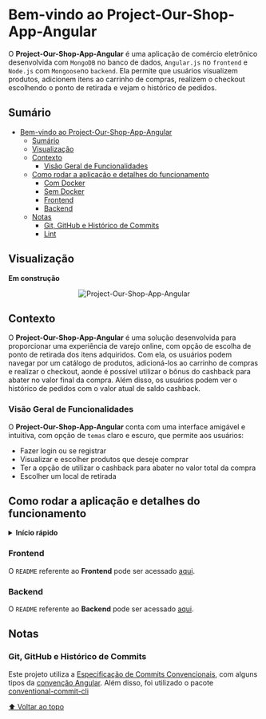 # Bem-vindo ao Project-Our-Shop-App-Angular

O __Project-Our-Shop-App-Angular__ é uma aplicação de comércio eletrônico desenvolvida com `MongoDB` no banco de dados, `Angular.js` no `frontend` e `Node.js` com `Mongoose`no `backend`. Ela permite que usuários visualizem produtos, adicionem itens ao carrinho de compras, realizem o checkout escolhendo o ponto de retirada e vejam o histórico de pedidos.

## Sumário

- [Bem-vindo ao Project-Our-Shop-App-Angular](#bem-vindo-ao-project-our-shop-app-angular)
  - [Sumário](#sumário)
  - [Visualização](#visualização)
  - [Contexto](#contexto)
    - [Visão Geral de Funcionalidades](#visão-geral-de-funcionalidades)
  - [Como rodar a aplicação e detalhes do funcionamento](#como-rodar-a-aplicação-e-detalhes-do-funcionamento)
      - [Com Docker](#com-docker)
      - [Sem Docker](#sem-docker)
    - [Frontend](#frontend)
    - [Backend](#backend)
  - [Notas](#notas)
    - [Git, GitHub e Histórico de Commits](#git-github-e-histórico-de-commits)
    - [Lint](#lint)

## Visualização

<!-- **Visualização:** -->

__Em construção__
<!-- Quando estiver pronto, substitua pela URL da imagem/GIF aqui -->

<div align="center">

<!-- Adicione a URL da imagem aqui -->

![Project-Our-Shop-App-Angular](https://github.com/imsamuelcovalero/Project-Our-Shop-App-Angular/assets/98184355/6651864d-1d2e-459f-ac2f-6ce4cb667097)

</div>

## Contexto

O __Project-Our-Shop-App-Angular__ é uma solução desenvolvida para proporcionar uma experiência de varejo online, com opção de escolha de ponto de retirada dos itens adquiridos. Com ela, os usuários podem navegar por um catálogo de produtos, adicioná-los ao carrinho de compras e realizar o checkout, aonde é possível utilizar o bônus do cashback para abater no valor final da compra. Além disso, os usuários podem ver o histórico de pedidos com o valor atual de saldo cashback.

### Visão Geral de Funcionalidades

O __Project-Our-Shop-App-Angular__ conta com uma interface amigável e intuitiva, com opção de `temas` claro e escuro, que permite aos usuários:

- Fazer login ou se registrar
- Visualizar e escolher produtos que deseje comprar
- Ter a opção de utilizar o cashback para abater no valor total da compra
- Escolher um local de retirada

## Como rodar a aplicação e detalhes do funcionamento

<details>
<summary><strong>Início rápido</strong></summary>

#### Com Docker

1. Clone o repositório para sua máquina local.
2. Navegue até o diretório raiz do projeto no terminal: `cd Project-Our-Shop-App-Angular`.
3. No diretório raiz do projeto, execute `docker-compose up -d` para iniciar os containers.
4. O servidor de `backend` estará rodando na porta `3000` e a aplicação na porta `4200`.

#### Sem Docker

1. Clone o repositório para sua máquina local.
2. Navegue até o diretório raiz do projeto no terminal: `cd Project-Our-Shop-App-Angular`.
3. Acesse o diretório `backend` e execute `npm install` para instalar as dependências.
4. Inicie o servidor com `npm run dev`.
5. Acesse o diretório `frontend` e execute `npm install` para instalar as dependências.
6. Execute `ng serve` para iniciar a aplicação.
7. Abra um navegador web e acesse `http://localhost:4200`.
8. Você precisa estar com o `MongoDB` rodando localmente ou por um container do `docker` para que a aplicação funcione corretamente.

**Maiores detalhes sobre o funcionamento da aplicação podem ser encontrados no `README` do `frontend` e do `backend`.**

</details>

### Frontend

O `README` referente ao __Frontend__ pode ser acessado [aqui](frontend/README.md).

### Backend

O `README` referente ao __Backend__ pode ser acessado [aqui](backend/README.md).

## Notas

### Git, GitHub e Histórico de Commits

Este projeto utiliza a [Especificação de Commits Convencionais](https://www.conventionalcommits.org/en/v1.0.0/), com alguns tipos da [convenção Angular](https://github.com/angular/angular/blob/22b96b9/CONTRIBUTING.md#-commit-message-guidelines). Além disso, foi utilizado o pacote [conventional-commit-cli](https://www.npmjs.com/package/conventional-commit-cli)

[⬆ Voltar ao topo](#sumário)
